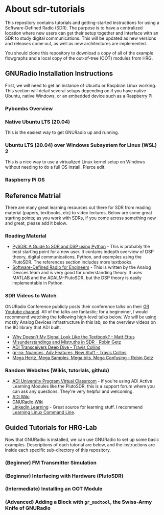 # About sdr-tutorials

This repository contains tutorials and getting-started instructions for using a Software-Defined Radio (SDR). The purpose is to have a centralized location where new users can get their setup together and interface with an SDR to study digital communications. This will be updated as new versions and releases come out, as well as new architectures are implemented.

You should clone this repository to download a copy of all of the example flowgraphs and a local copy of the out-of-tree (OOT) modules from HRG.

## GNURadio Installation Instructions

First, we will need to get an instance of Ubuntu or Raspbian Linux working. This section will detail several setups depending on if you have native Ubuntu, native Windows, or an embedded device such as a Raspberry Pi.

### Pybombs Overview

### Native Ubuntu LTS (20.04)

This is the easiest way to get GNURadio up and running.

### Ubuntu LTS (20.04) over Windows Subsystem for Linux (WSL) 2

This is a nice way to use a virtualized Linux kernel setup on Windows without needing to do a full OS install. Pierce edit.

### Raspberry Pi OS

## Reference Matrial 

There are many great learning resources out there for SDR from reading material (papers, textbooks, etc) to video lectures. Below are some great starting points; as you work with SDRs, if you come across something new and great, please add it below.

### Reading Material

* [PySDR: A Guide to SDR and DSP using Python](http://pysdr.org/index.html) - This is probably the best starting point for a new user. It contains indepth overview of DSP theory, digital communications, Python, and examples using the PlutoSDR. The references section includes more textbooks.
* [Software-Defined Radio for Engineers](https://www.analog.com/en/education/education-library/software-defined-radio-for-engineers.html) - This is written by the Analog Devices team and is very good for understanding theory. It uses MATLAB and the ADALM-PlutoSDR, but the DSP theory is easily implementable in Python.

### SDR Videos to Watch

GNURadio Conference publicly posts their conference talks on their [GR Youtube channel](https://www.youtube.com/channel/UCceoapZVEDCQ4s8y16M7Fng). All of the talks are fantastic; for a beginniner, I would recommend watching the following high-level talks below. We will be using mostly Analog Devices infrastructure in this lab, so the overview videos on the IIO library that ADI built.

* [Why Doesn't My Signal Look Like the Textbook? - Matt Ettus](https://www.youtube.com/watch?v=PNMOwhEHE6w)
* [Misunderstandings and Mistruths in SDR - Robin Getz](https://www.youtube.com/watch?v=lCPXqCxtjW4)
* [ADI Transceivers Deep Dive - Travis Collins](https://www.youtube.com/watch?v=VFqg6eN2ACE)
* [gr-iio: Nuances, Adv Features, New Stuff - Travis Collins](https://www.youtube.com/watch?v=tX8Tg9TBkPw)
* [Mega Hertz, Mega Samples, Mega bits, Mega Confusing - Robin Getz](https://www.youtube.com/watch?v=PNMOwhEHE6w)

### Random Websites (Wikis, tutorials, github)

* [ADI University Program Virtual Classroom](https://ez.analog.com/adieducation/university-program) - If you're using ADI Active Learning Modules like the PlutoSDR, this is a support forum where you can ask any questions. They're very helpful and welcoming.
* [ADI Wiki](https://wiki.analog.com/)
* [GNURadio Wiki](https://wiki.gnuradio.org)
* [LinkedIn Learning](https://www.linkedin.com/learning/) - Great source for learning stuff. I recommend [Learning Linux Command Line](https://www.linkedin.com/learning/learning-linux-command-line-2/learning-linux-command-line?u=76811570).

## Guided Tutorials for HRG-Lab

Now that GNURadio is installed, we can use GNURadio to set up some basic examples. Descriptions of each tutorial are below, and the instructions are inside each specific sub-directory of this repository.

### (Beginner) FM Transmitter Simulation

### (Beginner) Interfacing with Hardware (PlutoSDR)

### (Intermediate) Installing an OOT Module

### (Advanced) Adding a Block with `gr_modtool`, the Swiss-Army Knife of GNURadio
